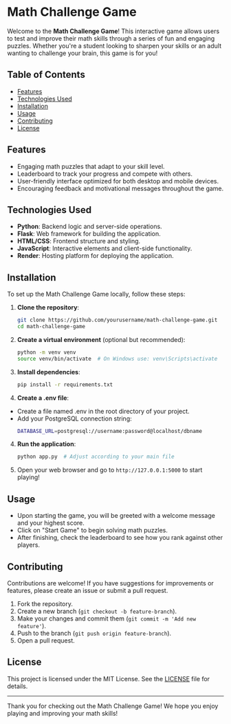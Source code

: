 # Math Challenge Game

Welcome to the **Math Challenge Game**! This interactive game allows users to test and improve their math skills through a series of fun and engaging puzzles. Whether you're a student looking to sharpen your skills or an adult wanting to challenge your brain, this game is for you!

## Table of Contents

- [Features](#features)
- [Technologies Used](#technologies-used)
- [Installation](#installation)
- [Usage](#usage)
- [Contributing](#contributing)
- [License](#license)

## Features

- Engaging math puzzles that adapt to your skill level.
- Leaderboard to track your progress and compete with others.
- User-friendly interface optimized for both desktop and mobile devices.
- Encouraging feedback and motivational messages throughout the game.

## Technologies Used

- **Python**: Backend logic and server-side operations.
- **Flask**: Web framework for building the application.
- **HTML/CSS**: Frontend structure and styling.
- **JavaScript**: Interactive elements and client-side functionality.
- **Render**: Hosting platform for deploying the application.

## Installation

To set up the Math Challenge Game locally, follow these steps:

1. **Clone the repository**:
   ```bash
   git clone https://github.com/yourusername/math-challenge-game.git
   cd math-challenge-game
   ```

2. **Create a virtual environment** (optional but recommended):
   ```bash
   python -m venv venv
   source venv/bin/activate  # On Windows use: venv\Scripts\activate
   ```

3. **Install dependencies**:
   ```bash
   pip install -r requirements.txt
   ```

4. **Create a .env file**:
- Create a file named .env in the root directory of your project.
- Add your PostgreSQL connection string:
   ```bash
   DATABASE_URL=postgresql://username:password@localhost/dbname
   ```

4. **Run the application**:
   ```bash
   python app.py  # Adjust according to your main file
   ```

5. Open your web browser and go to `http://127.0.0.1:5000` to start playing!

## Usage

- Upon starting the game, you will be greeted with a welcome message and your highest score.
- Click on "Start Game" to begin solving math puzzles.
- After finishing, check the leaderboard to see how you rank against other players.

## Contributing

Contributions are welcome! If you have suggestions for improvements or features, please create an issue or submit a pull request.

1. Fork the repository.
2. Create a new branch (`git checkout -b feature-branch`).
3. Make your changes and commit them (`git commit -m 'Add new feature'`).
4. Push to the branch (`git push origin feature-branch`).
5. Open a pull request.

## License

This project is licensed under the MIT License. See the [LICENSE](LICENSE) file for details.

---

Thank you for checking out the Math Challenge Game! We hope you enjoy playing and improving your math skills!